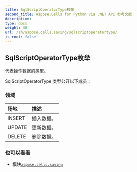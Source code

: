 ```yaml
---
title: SqlScriptOperatorType枚举
second_title: Aspose.Cells for Python via .NET API 参考文献
description:
type: docs
weight: 40
url: /zh/aspose.cells.saving/sqlscriptoperatortype/
is_root: false
---
```

## SqlScriptOperatorType枚举
代表操作数据的类型。



SqlScriptOperatorType 类型公开以下成员：

### 领域
|场地|描述|
| :- | :- |
| INSERT |插入数据。|
| UPDATE |更新数据。|
| DELETE |删除数据。|



### 也可以看看
* 模块[`aspose.cells.saving`](..)
